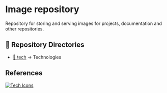 # Image repository

Repository for storing and serving images for projects, documentation and other repositories.

## 📂 Repository Directories

- [📁 tech](tech/) → Technologies

<!-- 
- [📁 src](src/) → Código-fonte do projeto
- [📁 docs](docs/) → Documentação do projeto
- [📁 assets](assets/) → Imagens e recursos gráficos
-->

## References

<!-- Markdown link with stylized badge -->
[![Tech Icons](https://img.shields.io/badge/Tech%20Icons-Website-blue?style=for-the-badge)](https://techicons.dev/)
